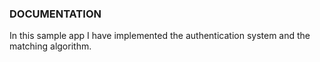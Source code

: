 ### DOCUMENTATION


In this sample app I have implemented the authentication system and the matching algorithm.
